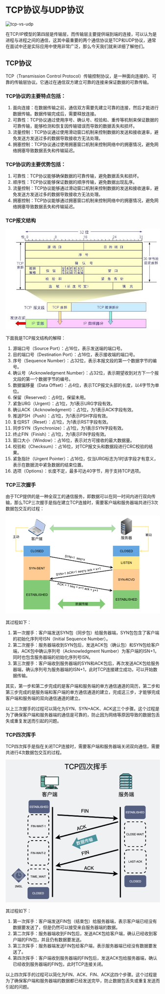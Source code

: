 # TCP协议与UDP协议

![tcp-vs-udp](../images/tcp-vs-udp.png)

在TCP/IP模型的第四层是传输层，而传输层主要提供端到端的连接，可以认为是进程与进程之间的通信，这其中最重要的两个通信协议是TCP和UDP协议，通常在面试中还是实际应用中使用非常广泛，那么今天我们就来详细了解他们。

## TCP协议

TCP（Transmission Control Protocol）传输控制协议，是一种面向连接的、可靠的传输层协议。它通过在通信双方建立可靠的连接来保证数据的可靠传输。

### TCP协议的主要特点包括：
1. 面向连接：在数据传输之前，通信双方需要先建立可靠的连接，然后才能进行数据传输。数据传输完成后，需要释放连接。
2. 可靠性：TCP协议通过使用序号、确认号、校验和、重传等机制来保证数据的可靠传输，能够检测和恢复因传输错误而导致的数据丢失和损坏。
3. 流量控制：TCP协议通过使用滑动窗口机制来控制数据的发送和接收速率，避免发送方发送过多的数据导致接收方无法处理。
4. 拥塞控制：TCP协议通过使用拥塞窗口机制来控制网络中的拥塞情况，避免网络拥塞导致数据丢失和传输延迟。

### TCP协议的主要优势包括：
1. 可靠性：TCP协议能够确保数据的可靠传输，避免数据丢失和损坏。
2. 顺序性：TCP协议能够保证数据的顺序传输，避免数据出现乱序。
3. 流量控制：TCP协议能够通过滑动窗口机制来控制数据的发送和接收速率，避免发送方发送过多的数据导致接收方无法处理。
4. 拥塞控制：TCP协议能够通过拥塞窗口机制来控制网络中的拥塞情况，避免网络拥塞导致数据丢失和传输延迟。

### TCP报文结构

![tcp-constructor](../images/tcp-constructor.jpeg)

下面我是TCP报文结构的解释：
1. 源端口号（Source Port）：占16位，表示发送端的端口号。
2. 目的端口号（Destination Port）：占16位，表示接收端的端口号。
3. 序号（Sequence Number）：占32位，表示本报文段的第一个数据字节的编号。
4. 确认号（Acknowledgment Number）：占32位，表示期望收到对方下一个报文段的第一个数据字节的编号。
5. 数据偏移量（Data Offset）：占4位，表示TCP报文头部的长度，以4字节为单位。
6. 保留（Reserved）：占6位，保留未用。
7. 紧急URG（Urgent）：占1位，为1表示URG字段有效。
8. 确认ACK（Acknowledgment）：占1位，为1表示ACK字段有效。
9. 推送PSH（Push）：占1位，为1表示PSH字段有效。
10. 复位RST（Reset）：占1位，为1表示RST字段有效。
11. 同步SYN（Synchronize）：占1位，为1表示SYN字段有效。
12. 终止FIN（Finish）：占1位，为1表示FIN字段有效。
13. 窗口大小（Window）：占16位，表示对方可接收的最大数据量。
14. 校验和（Checksum）：占16位，对TCP报文头和数据段进行CRC校验的结果。
15. 紧急指针（Urgent Pointer）：占16位，仅当URG标志为1时该字段才有意义，表示在数据流中紧急数据的结束位置。
16. 选项（Options）：长度不定，最多可达40字节，用于支持TCP选项。

### TCP三次握手

由于TCP提供的是一种全双工的通信服务，即数据可以在同一时间内进行双向传输，那么TCP三次握手是指在建立TCP连接时，需要客户端和服务器端共进行3次数据包交互的过程：

![tcp-3-sync](../images/tcp-3-sync.png)

其过程如下：
1. 第一次握手：客户端发送SYN包（同步包）给服务器端，SYN包包含了客户端的初始化序列号ISN（Initial Sequence Number）。
2. 第二次握手：服务器端收到SYN包后，发送ACK包（确认包）和SYN包给客户端，ACK包中确认序列号（Acknowledgment Number）为客户端的ISN+1，同时也包含服务器端的初始化序列号ISN。
3. 第三次握手：客户端收到服务器端的SYN和ACK包后，再次发送ACK包给服务器端，确认序列号为服务器端的ISN+1，此时TCP连接建立成功，可以开始数据传输。

其实，第一步和第二步完成的是客户端和服务端的单方通信通道的简历，第二步和第三步完成的是服务端和客户端的单方通信通道的建立，完成这三步，才能够完成客户端和服务端的双向通信通道的建立。

以上三次握手的过程可以简化为SYN、SYN+ACK、ACK这三个步骤。这个过程是为了确保客户端和服务器端的通信是可靠的，防止因为网络等原因导致的数据包丢失或重复发送而引起的问题。

### TCP四次挥手

TCP四次挥手是指在关闭TCP连接时，需要客户端和服务器端关闭双向通信，需要共进行4次数据包交互的过程。

![tcp-4-fin](../images/TCP-4-Fin.png)

其过程如下：
1. 第一次挥手：客户端发送FIN包（结束包）给服务器端，表示客户端已经没有数据要发送了，但是仍然可以接受来自服务器端的数据。
2. 第二次挥手：服务器端收到FIN包后，发送ACK包给客户端，确认已经收到客户端的FIN包，并且仍有数据要发送。
3. 第三次挥手：服务器端发送FIN包给客户端，表示服务器端已经没有数据要发送了。
4. 第四次挥手：客户端收到服务器端的FIN包后，发送ACK包给服务器端，确认已经收到服务器端的FIN包，此时TCP连接关闭。

以上四次挥手的过程可以简化为FIN、ACK、FIN、ACK这四个步骤。这个过程是为了确保客户端和服务器端的数据都已经发送完毕，防止数据包丢失或重复发送而引起的问题。